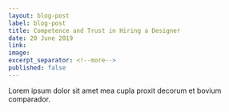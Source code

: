 ```yaml
---
layout: blog-post
label: blog-post
title: Competence and Trust in Hiring a Designer
date: 20 June 2019
link:
image:
excerpt_separator: <!--more-->
published: false
---
```


Lorem ipsum dolor sit amet mea cupla proxit decorum et bovium comparador.
